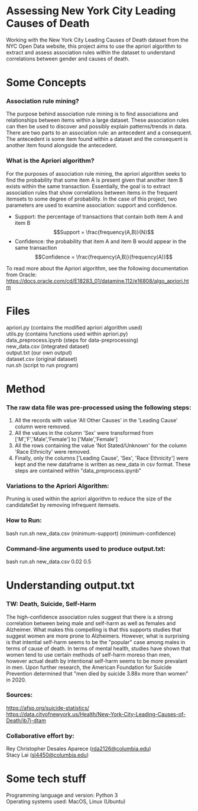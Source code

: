 # Assessing New York City Leading Causes of Death
Working with the New York City Leading Causes of Death dataset from the NYC Open Data website, this project aims to use the apriori algorithm to extract and assess association rules within the dataset to understand correlations between gender and causes of death.

# Some Concepts
### Association rule mining?
The purpose behind association rule mining is to find associations and relationships between items within a large dataset. These association rules can then be used to discover and possibly explain patterns/trends in data. There are two parts to an association rule: an antecedent and a consequent. The antecedent is some item found within a dataset and the consequent is another item found alongside the antecedent.

### What is the Apriori algorithm?
For the purposes of association rule mining, the apriori algorithm seeks to find the probability that some item A is present given that another item B exists within the same transaction. Essentially, the goal is to extract association rules that show correlations between items in the frequent itemsets to some degree of probability. In the case of this project, two parameters are used to examine association: support and confidence.
 - Support: the percentage of transactions that contain both item A and item B
 $$Support = \frac{frequency(A,B)}{N}$$
 - Confidence: the probability that item A and item B would appear in the same transaction
 $$Confidence = \frac{frequency(A,B)}{frequency(A)}$$
 
 To read more about the Apriori algorithm, see the following documentation from Oracle:
 https://docs.oracle.com/cd/E18283_01/datamine.112/e16808/algo_apriori.htm

# Files
apriori.py (contains the modified apriori algorithm used)  
utils.py (contains functions used within apriori.py)  
data_preprocess.ipynb (steps for data-preprocessing)  
new_data.csv (integrated dataset)  
output.txt  (our own output)  
dataset.csv (original dataset)  
run.sh (script to run program)  

# Method
### The raw data file was pre-processed using the following steps:
 1. All the records with value 'All Other Causes' in the 'Leading Cause' column were removed.
 2. All the values in the column 'Sex' were transformed from ['M','F','Male','Female'] to ['Male','Female']
 3. All the rows containing the value 'Not Stated/Unknown' for the column 'Race Ethnicity' were removed.
 4. Finally, only the columns ['Leading Cause', 'Sex', 'Race Ethnicity'] were kept and the new dataframe is written as new_data in csv format.
 These steps are contained within "data_preprocess.ipynb"

### Variations to the Apriori Algorithm:
Pruning is used within the apriori algorithm to reduce the size of the candidateSet by removing infrequent itemsets.

### How to Run:
  bash run.sh new_data.csv (minimum-support) (minimum-confidence)

### Command-line arguments used to produce output.txt:
  bash run.sh new_data.csv 0.02 0.5


# Understanding output.txt
### TW: Death, Suicide, Self-Harm
The high-confidence association rules suggest that there is
        a strong correlation between being male and self-harm as well as
        females and Alzheimer. What makes this compelling is that this
        supports studies that suggest women are more prone to Alzheimers.
        However, what is surprising is that intential self-harm seems to be
        the "popular" case among males in terms of cause of death. In terms
        of mental health, studies have shown that women tend to use certain
        methods of self-harm moreso than men, however actual death by 
        intentional self-harm seems to be more prevalant in men. Upon further 
        research, the American Foundation for Suicide Prevention determined 
        that "men died by suicide 3.88x more than women" in 2020.
 
### Sources:
https://afsp.org/suicide-statistics/  
https://data.cityofnewyork.us/Health/New-York-City-Leading-Causes-of-Death/jb7j-dtam

### Collaborative effort by:
Rey Christopher Desales Aparece (rda2126@columbia.edu)  
Stacy Lai (sl4450@columbia.edu)

# Some tech stuff
Programming language and version: Python 3  
Operating systems used: MacOS, Linux (Ubuntu) 
